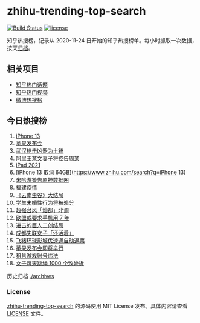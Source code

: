 # zhihu-trending-top-search

[![Build Status](https://github.com/justjavac/zhihu-trending-top-search/workflows/ci/badge.svg?branch=main)](https://github.com/justjavac/zhihu-trending-top-search/actions)
[![license](https://img.shields.io/github/license/justjavac/zhihu-trending-top-search)](https://github.com/justjavac/zhihu-trending-top-search/blob/main/LICENSE)

知乎热搜榜，记录从 2020-11-24 日开始的知乎热搜榜单。每小时抓取一次数据，按天[归档](./archives)。

## 相关项目

- [知乎热门话题](https://github.com/justjavac/zhihu-trending-hot-questions)
- [知乎热门视频](https://github.com/justjavac/zhihu-trending-hot-video)
- [微博热搜榜](https://github.com/justjavac/weibo-trending-hot-search)

## 今日热搜榜

<!-- BEGIN -->
<!-- 最后更新时间 Wed Sep 15 2021 09:55:43 GMT+0800 (China Standard Time) -->

1. [iPhone 13](https://www.zhihu.com/search?q=iphone13)
1. [苹果发布会](https://www.zhihu.com/search?q=苹果发布会)
1. [武汉枪击凶器为土铳](https://www.zhihu.com/search?q=武汉枪击)
1. [阿里王某文妻子将控告周某](https://www.zhihu.com/search?q=王某文)
1. [iPad 2021](https://www.zhihu.com/search?q=ipad2021)
1. [iPhone 13 取消 64GB](https://www.zhihu.com/search?q=iPhone 13)
1. [米哈游警告原神数据网](https://www.zhihu.com/search?q=原神)
1. [福建疫情](https://www.zhihu.com/search?q=莆田疫情)
1. [《云南虫谷》大结局](https://www.zhihu.com/search?q=云南虫谷)
1. [学生未婚性行为将被处分](https://www.zhihu.com/search?q=未婚性行为)
1. [超强台风「灿都」北调](https://www.zhihu.com/search?q=灿都)
1. [欧盟或要求手机用 7 年](https://www.zhihu.com/search?q=手机能用7年)
1. [进击的巨人二创结局](https://www.zhihu.com/search?q=进击的巨人)
1. [成都失联女子「还活着」](https://www.zhihu.com/search?q=成都女子失联)
1. [飞猪环球影城优速通自动退票](https://www.zhihu.com/search?q=北京环球影城)
1. [苹果发布会即将举行](https://www.zhihu.com/search?q=苹果发布会)
1. [租售游戏账号违法](https://www.zhihu.com/search?q=租号)
1. [女子每天跳绳 1000 个致骨折](https://www.zhihu.com/search?q=跳绳)

<!-- END -->

历史归档 [./archives](./archives)

### License

[zhihu-trending-top-search](https://github.com/justjavac/zhihu-trending-top-search)
的源码使用 MIT License 发布。具体内容请查看 [LICENSE](./LICENSE) 文件。
